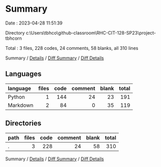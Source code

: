 # Summary

Date : 2023-04-28 11:51:39

Directory c:\\Users\\tbhco\\github-classroom\\RHC-CIT-128-SP23\\project-tbhcorn

Total : 3 files,  228 codes, 24 comments, 58 blanks, all 310 lines

Summary / [Details](details.md) / [Diff Summary](diff.md) / [Diff Details](diff-details.md)

## Languages
| language | files | code | comment | blank | total |
| :--- | ---: | ---: | ---: | ---: | ---: |
| Python | 1 | 144 | 24 | 23 | 191 |
| Markdown | 2 | 84 | 0 | 35 | 119 |

## Directories
| path | files | code | comment | blank | total |
| :--- | ---: | ---: | ---: | ---: | ---: |
| . | 3 | 228 | 24 | 58 | 310 |

Summary / [Details](details.md) / [Diff Summary](diff.md) / [Diff Details](diff-details.md)